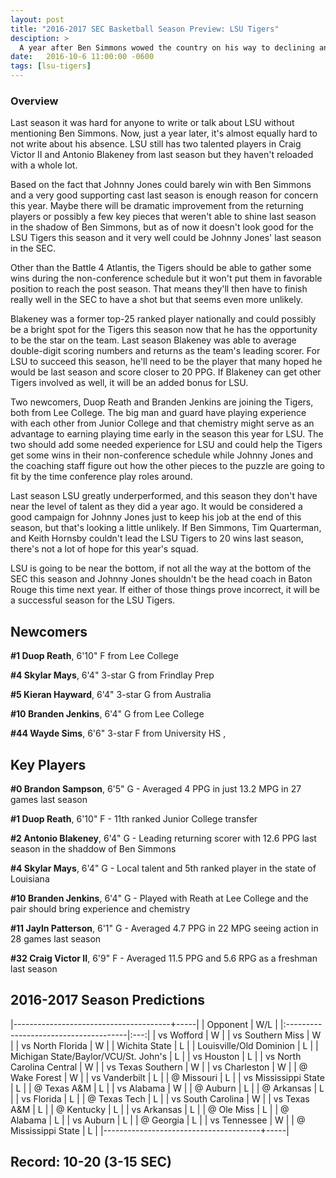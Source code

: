 ```yaml
---
layout: post
title: "2016-2017 SEC Basketball Season Preview: LSU Tigers"
desciption: >
  A year after Ben Simmons wowed the country on his way to declining an NIT invite, LSU could be in trouble with Johnny Jones still at the helm.
date:   2016-10-6 11:00:00 -0600
tags: [lsu-tigers]
---
```

### Overview
Last season it was hard for anyone to write or talk about LSU without mentioning Ben Simmons. Now, just a year later, it's almost equally hard to not write about his absence. LSU still has two talented players in Craig Victor II and Antonio Blakeney from last season but they haven't reloaded with a whole lot.

Based on the fact that Johnny Jones could barely win with Ben Simmons and a very good supporting cast last season is enough reason for concern this year. Maybe there will be dramatic improvement from the returning players or possibly a few key pieces that weren't able to shine last season in the shadow of Ben Simmons, but as of now it doesn't look good for the LSU Tigers this season and it very well could be Johnny Jones' last season in the SEC.

Other than the Battle 4 Atlantis, the Tigers should be able to gather some wins during the non-conference schedule but it won't put them in favorable position to reach the post season. That means they'll then have to finish really well in the SEC to have a shot but that seems even more unlikely.

Blakeney was a former top-25 ranked player nationally and could possibly be a bright spot for the Tigers this season now that he has the opportunity to be the star on the team. Last season Blakeney was able to average double-digit scoring numbers and returns as the team's leading scorer. For LSU to succeed this season, he'll need to be the player that many hoped he would be last season and score closer to 20 PPG. If Blakeney can get other Tigers involved as well, it will be an added bonus for LSU.

Two newcomers, Duop Reath and Branden Jenkins are joining the Tigers, both from Lee College. The big man and guard have playing experience with each other from Junior College and that chemistry might serve as an advantage to earning playing time early in the season this year for LSU. The two should add some needed experience for LSU and could help the Tigers get some wins in their non-conference schedule while Johnny Jones and the coaching staff figure out how the other pieces to the puzzle are going to fit by the time conference play roles around.

Last season LSU greatly underperformed, and this season they don't have near the level of talent as they did a year ago. It would be considered a good campaign for Johnny Jones just to keep his job at the end of this season, but that's looking a little unlikely. If Ben Simmons, Tim Quarterman, and Keith Hornsby couldn't lead the LSU Tigers to 20 wins last season, there's not a lot of hope for this year's squad.

LSU is going to be near the bottom, if not all the way at the bottom of the SEC this season and Johnny Jones shouldn't be the head coach in Baton Rouge this time next year. If either of those things prove incorrect, it will be a successful season for the LSU Tigers.


## Newcomers

**\#1 Duop Reath**, 6'10" F from Lee College

**\#4 Skylar Mays**, 6'4" 3-star G from Frindlay Prep

**\#5 Kieran Hayward**, 6'4" 3-star G from Australia

**\#10 Branden Jenkins**, 6'4" G from Lee College

**\#44 Wayde Sims**, 6'6" 3-star F from University HS
,

## Key Players

**\#0 Brandon Sampson**, 6'5" G - Averaged 4 PPG in just 13.2 MPG in 27 games last season

**\#1 Duop Reath**, 6'10" F - 11th ranked Junior College transfer

**\#2 Antonio Blakeney**, 6'4" G - Leading returning scorer with 12.6 PPG last season in the shaddow of Ben Simmons

**\#4 Skylar Mays**, 6'4" G - Local talent and 5th ranked player in the state of Louisiana

**\#10 Branden Jenkins**, 6'4" G - Played with Reath at Lee College and the pair should bring experience and chemistry

**\#11 Jayln Patterson**, 6'1" G - Averaged 4.7 PPG in 22 MPG seeing action in 28 games last season

**\#32 Craig Victor II**, 6'9" F - Averaged 11.5 PPG and 5.6 RPG as a freshman last season


## 2016-2017 Season Predictions

|---------------------------------------+-----|
| Opponent                              | W/L |
|:--------------------------------------|:---:|
| vs Wofford                            | W   |
| vs Southern Miss                      | W   |
| vs North Florida                      | W   |
| Wichita State                         | L   |
| Louisville/Old Dominion               | L   |
| Michigan State/Baylor/VCU/St. John's  | L   |
| vs Houston                            | L   |
| vs North Carolina Central             | W   |
| vs Texas Southern                     | W   |
| vs Charleston                         | W   |
| @ Wake Forest                         | W   |
| vs Vanderbilt                         | L   |
| @ Missouri                            | L   |
| vs Mississippi State                  | L   |
| @ Texas A&M                           | L   |
| vs Alabama                            | W   |
| @ Auburn                              | L   |
| @ Arkansas                            | L   |
| vs Florida                            | L   |
| @ Texas Tech                          | L   |
| vs South Carolina                     | W   |
| vs Texas A&M                          | L   |
| @ Kentucky                            | L   |
| vs Arkansas                           | L   |
| @ Ole Miss                            | L   |
| @ Alabama                             | L   |
| vs Auburn                             | L   |
| @ Georgia                             | L   |
| vs Tennessee                          | W   |
| @ Mississippi State                   | L   |
|---------------------------------------+-----|

## Record: 10-20 (3-15 SEC)
